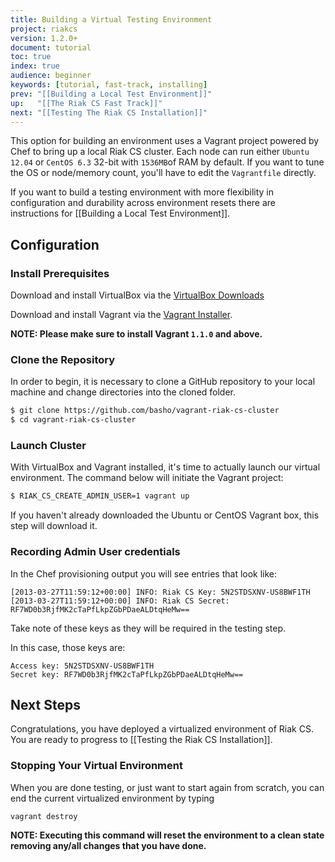 ```yaml
---
title: Building a Virtual Testing Environment
project: riakcs
version: 1.2.0+
document: tutorial
toc: true
index: true
audience: beginner
keywords: [tutorial, fast-track, installing]
prev: "[[Building a Local Test Environment]]"
up:   "[[The Riak CS Fast Track]]"
next: "[[Testing The Riak CS Installation]]"
---
```


This option for building an environment uses a Vagrant project powered by Chef
to bring up a local Riak CS cluster. Each node can run either `Ubuntu 12.04` or
`CentOS 6.3` 32-bit with `1536MB`of RAM by default. If you want to tune the OS
or node/memory count, you'll have to edit the `Vagrantfile` directly.

If you want to build a testing environment with more flexibility in
configuration and durability across environment resets there are instructions
for [[Building a Local Test Environment]].

## Configuration

### Install Prerequisites

Download and install VirtualBox via the [VirtualBox Downloads](https://www.virtualbox.org/wiki/Downloads)

Download and install Vagrant via the [Vagrant Installer](http://downloads.vagrantup.com/).

**NOTE: Please make sure to install Vagrant `1.1.0` and above.**

### Clone the Repository

In order to begin, it is necessary to clone a GitHub repository to your local
machine and change directories into the cloned folder.

``` bash
$ git clone https://github.com/basho/vagrant-riak-cs-cluster
$ cd vagrant-riak-cs-cluster
```

### Launch Cluster

With VirtualBox and Vagrant installed, it's time to actually launch our virtual
environment. The command below will initiate the Vagrant project:

``` bash
$ RIAK_CS_CREATE_ADMIN_USER=1 vagrant up
```

If you haven't already downloaded the Ubuntu or CentOS Vagrant box, this step
will download it.

### Recording Admin User credentials

In the Chef provisioning output you will see entries that look like:

```
[2013-03-27T11:59:12+00:00] INFO: Riak CS Key: 5N2STDSXNV-US8BWF1TH
[2013-03-27T11:59:12+00:00] INFO: Riak CS Secret: RF7WD0b3RjfMK2cTaPfLkpZGbPDaeALDtqHeMw==
```

Take note of these keys as they will be required in the testing step.

In this case, those keys are:

    Access key: 5N2STDSXNV-US8BWF1TH
    Secret key: RF7WD0b3RjfMK2cTaPfLkpZGbPDaeALDtqHeMw==

## Next Steps

Congratulations, you have deployed a virtualized environment of Riak CS.  You
are ready to progress to [[Testing the Riak CS Installation]].

### Stopping Your Virtual Environment

When you are done testing, or just want to start again from scratch, you can end
the current virtualized environment by typing

    vagrant destroy

**NOTE: Executing this command will reset the environment to a clean state removing
any/all changes that you have done.**
